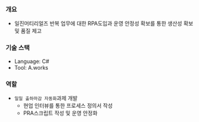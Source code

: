 ### 개요
* 일진머티리얼즈 반복 업무에 대한 RPA도입과 운영 안정성 확보를 통한 생산성 확보 및 품질 제고

### 기술 스택
* Language: C#
* Tool: A.works

### 역할
* `일일 출하마감 자동화`과제 개발
    * 현업 인터뷰를 통한 프로세스 정의서 작성
    * PRA스크립트 작성 및 운영 안정화
